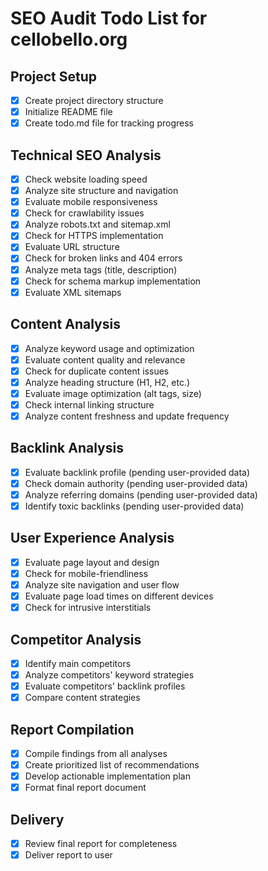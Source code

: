 # SEO Audit Todo List for cellobello.org

## Project Setup
- [x] Create project directory structure
- [x] Initialize README file
- [x] Create todo.md file for tracking progress

## Technical SEO Analysis
- [x] Check website loading speed
- [x] Analyze site structure and navigation
- [x] Evaluate mobile responsiveness
- [x] Check for crawlability issues
- [x] Analyze robots.txt and sitemap.xml
- [x] Check for HTTPS implementation
- [x] Evaluate URL structure
- [x] Check for broken links and 404 errors
- [x] Analyze meta tags (title, description)
- [x] Check for schema markup implementation
- [x] Evaluate XML sitemaps

## Content Analysis
- [x] Analyze keyword usage and optimization
- [x] Evaluate content quality and relevance
- [x] Check for duplicate content issues
- [x] Analyze heading structure (H1, H2, etc.)
- [x] Evaluate image optimization (alt tags, size)
- [x] Check internal linking structure
- [x] Analyze content freshness and update frequency

## Backlink Analysis
- [x] Evaluate backlink profile (pending user-provided data)
- [x] Check domain authority (pending user-provided data)
- [x] Analyze referring domains (pending user-provided data)
- [x] Identify toxic backlinks (pending user-provided data)

## User Experience Analysis
- [x] Evaluate page layout and design
- [x] Check for mobile-friendliness
- [x] Analyze site navigation and user flow
- [x] Evaluate page load times on different devices
- [x] Check for intrusive interstitials

## Competitor Analysis
- [x] Identify main competitors
- [x] Analyze competitors' keyword strategies
- [x] Evaluate competitors' backlink profiles
- [x] Compare content strategies

## Report Compilation
- [x] Compile findings from all analyses
- [x] Create prioritized list of recommendations
- [x] Develop actionable implementation plan
- [x] Format final report document

## Delivery
- [x] Review final report for completeness
- [x] Deliver report to user
